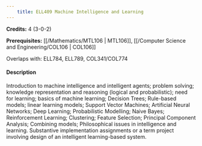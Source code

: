 ```yaml
---
    title: ELL409 Machine Intelligence and Learning
---
```

**Credits:** 4 (3-0-2)



**Prerequisites:** [[/Mathematics/MTL106 | MTL106]], [[/Computer Science and Engineering/COL106 | COL106]]

Overlaps with: ELL784, ELL789, COL341/COL774

#### Description 
Introduction to machine intelligence and intelligent agents; problem solving; knowledge representation and reasoning (logical and probabilistic); need for learning; basics of machine learning; Decision Trees; Rule-based models; linear learning models; Support Vector Machines; Artificial Neural Networks; Deep Learning; Probabilistic Modelling; Naive Bayes; Reinforcement Learning; Clustering; Feature Selection; Principal Component Analysis; Combining models; Philosophical issues in intelligence and learning. Substantive implementation assignments or a term project involving design of an intelligent learning-based system.
